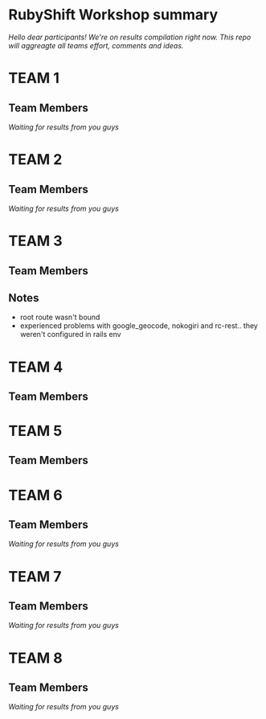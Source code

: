 RubyShift Workshop summary
==========
*Hello dear participants! We're on results compilation right now. This repo will aggreagte all teams effort, comments and ideas.*

# TEAM 1 #

Team Members
----------

*Waiting for results from you guys*

# TEAM 2 #

Team Members
----------

*Waiting for results from you guys*

# TEAM 3 #

Team Members
----------

Notes
----------
- root route wasn't bound
- experienced problems with google_geocode, nokogiri and rc-rest.. they weren't configured in rails env


# TEAM 4 #

Team Members
----------


# TEAM 5 #

Team Members
----------

# TEAM 6 #

Team Members
----------

*Waiting for results from you guys*

# TEAM 7 #

Team Members
----------

*Waiting for results from you guys*

# TEAM 8 #

Team Members
----------

*Waiting for results from you guys*

